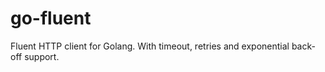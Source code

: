 go-fluent
=========

Fluent HTTP client for Golang. With timeout, retries and exponential back-off support.

